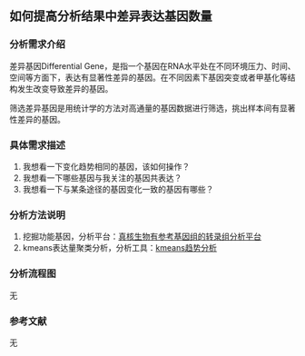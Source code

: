 ## 如何提高分析结果中差异表达基因数量
### 分析需求介绍
差异基因Differential Gene，是指一个基因在RNA水平处在不同环境压力、时间、空间等方面下，表达有显著性差异的基因。在不同因素下基因突变或者甲基化等结构发生改变导致差异的基因。

筛选差异基因是用统计学的方法对高通量的基因数据进行筛选，挑出样本间有显著性差异的基因。
### 具体需求描述
1. 我想看一下变化趋势相同的基因，该如何操作？   
2. 我想看一下哪些基因与我关注的基因共表达？
3. 我想看一下与某条途径的基因变化一致的基因有哪些？

### 分析方法说明
1. 挖掘功能基因，分析平台：[真核生物有参考基因组的转录组分析平台](https://international.biocloud.net/zh/software/agriculture/detail/8a817f674fd9e535014fda7080080a9b)
2. kmeans表达量聚类分析，分析工具：[kmeans趋势分析](https://international.biocloud.net/zh/software/tools/detail/small/8a8300b25673213c01567334706d0001)

### 分析流程图
无

### 参考文献
无